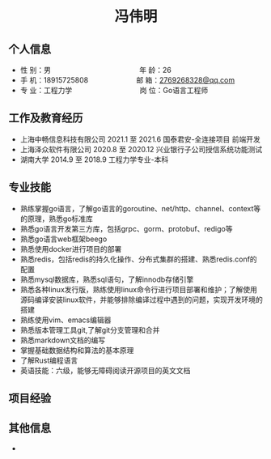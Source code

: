 <center>
     <h1>冯伟明</h1>
 </center>

## 个人信息

* 性 别：男&emsp;&emsp;&emsp;&emsp;&emsp;&emsp;&emsp;&emsp;&emsp;&emsp;&emsp;&emsp;&ensp;年 龄：26
* 手 机：18915725808&emsp;&emsp;&emsp;&emsp;&emsp;&emsp;&ensp;   邮 箱：2769268328@qq.com
* 专 业：工程力学&emsp;&emsp;&emsp;&emsp;&emsp;&emsp; &emsp;&emsp;&emsp; 岗 位：Go语言工程师

## 工作及教育经历

* 上海中畅信息科技有限公司            2021.1 至 2021.6        国泰君安-全连接项目  前端开发
* 上海泽众软件有限公司                    2020.8 至 2020.12      兴业银行子公司授信系统功能测试   
* 湖南大学                                           2014.9 至 2018.9        工程力学专业-本科        

## 专业技能

* 熟练掌握go语言，了解go语言的goroutine、net/http、channel、context等的原理，熟悉go标准库
* 熟悉go语言开发第三方库，包括grpc、gorm、protobuf、redigo等
* 熟悉go语言web框架beego
* 熟悉使用docker进行项目的部署
* 熟悉redis，包括redis的持久化操作、分布式集群的搭建、熟悉redis.conf的配置
* 熟悉mysql数据库，熟悉sql语句，了解innodb存储引擎
* 熟悉各种linux发行版，熟练使用linux命令行进行项目部署和维护；了解使用源码编译安装linux软件，并能够排除编译过程中遇到的问题，实现开发环境的搭建
* 熟练使用vim、emacs编辑器
* 熟悉版本管理工具git,了解git分支管理和合并
* 熟悉markdown文档的编写
* 掌握基础数据结构和算法的基本原理
* 了解Rust编程语言
* 英语技能：六级，能够无障碍阅读开源项目的英文文档

## 项目经验



## 其他信息

* 
